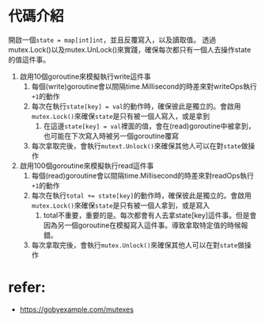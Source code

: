 # 代碼介紹
開啟一個`state = map[int]int`，並且反覆寫入，以及讀取值。
透過mutex.Lock()以及mutex.UnLock()來實踐，確保每次都只有一個人去操作state的值這件事。


1. 啟用10個goroutine來模擬執行write這件事
   1. 每個(write)goroutine會以間隔time.Millisecond的時差來對writeOps執行`+1`的動作
   2. 每次在執行`state[key] = val`的動作時，確保彼此是獨立的。會啟用`mutex.Lock()`來確保`state`是只有被一個人寫入，或是拿到
      1. 在這邊`state[key] = val`裡面的值，會在(read)goroutine中被拿到，也可能在下次寫入時被另一個goroutine覆寫
   3. 每次拿取完後，會執行`mutext.Unlock()`來確保其他人可以在對`state`做操作
2. 啟用100個goroutine來模擬執行read這件事
   1. 每個(read)goroutine會以間隔time.Millisecond的時差來對readOps執行`+1`的動作
   2. 每次在執行`total += state[key]`的動作時，確保彼此是獨立的。會啟用`mutex.Lock()`來確保`state`是只有被一個人拿到，或是寫入
      1. total不重要，重要的是。每次都會有人去拿state[key]這件事。但是會因為另一個goroutine在模擬寫入這件事。導致拿取特定值的時候報錯。
   3. 每次拿取完後，會執行`mutex.Unlock()`來確保其他人可以在對`state`做操作


# refer:
- https://gobyexample.com/mutexes